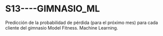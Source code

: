 # S13----GIMNASIO_ML
 Predicción de la probabilidad de pérdida (para el próximo mes) para cada cliente del gimnasio Model Fitness. Machine Learning.
